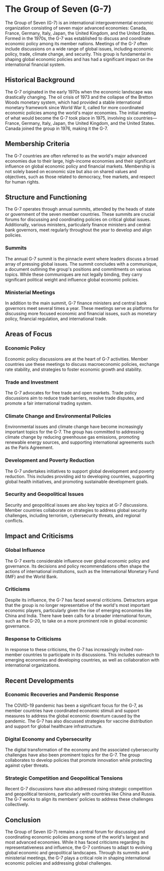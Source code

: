 # The Group of Seven (G-7)

The Group of Seven (G-7) is an international intergovernmental economic organization consisting of seven major advanced economies: Canada, France, Germany, Italy, Japan, the United Kingdom, and the United States. Formed in the 1970s, the G-7 was established to discuss and coordinate economic policy among its member nations. Meetings of the G-7 often include discussions on a wide range of global issues, including economic policy, trade, climate change, and security. This group is fundamental in shaping global economic policies and has had a significant impact on the international financial system.

## Historical Background
The G-7 originated in the early 1970s when the economic landscape was drastically changing. The oil crisis of 1973 and the collapse of the Bretton Woods monetary system, which had provided a stable international monetary framework since World War II, called for more coordinated economic policies among the world's major economies. The initial meeting of what would become the G-7 took place in 1975, involving six countries—France, Germany, Italy, Japan, the United Kingdom, and the United States. Canada joined the group in 1976, making it the G-7.

## Membership Criteria
The G-7 countries are often referred to as the world's major advanced economies due to their large, high-income economies and their significant influence on global economic policy and financial markets. Membership is not solely based on economic size but also on shared values and objectives, such as those related to democracy, free markets, and respect for human rights.

## Structure and Functioning
The G-7 operates through annual summits, attended by the heads of state or government of the seven member countries. These summits are crucial forums for discussing and coordinating policies on critical global issues. Additionally, various ministers, particularly finance ministers and central bank governors, meet regularly throughout the year to develop and align policies.

### Summits
The annual G-7 summit is the pinnacle event where leaders discuss a broad array of pressing global issues. The summit concludes with a communique, a document outlining the group's positions and commitments on various topics. While these communiques are not legally binding, they carry significant political weight and influence global economic policies.

### Ministerial Meetings
In addition to the main summit, G-7 finance ministers and central bank governors meet several times a year. These meetings serve as platforms for discussing more focused economic and financial issues, such as monetary policy, financial regulation, and international trade.

## Areas of Focus
### Economic Policy
Economic policy discussions are at the heart of G-7 activities. Member countries use these meetings to discuss macroeconomic policies, exchange rate stability, and strategies to foster economic growth and stability.

### Trade and Investment
The G-7 advocates for free trade and open markets. Trade policy discussions aim to reduce trade barriers, resolve trade disputes, and promote a fair international trading system.

### Climate Change and Environmental Policies
Environmental issues and climate change have become increasingly important topics for the G-7. The group has committed to addressing climate change by reducing greenhouse gas emissions, promoting renewable energy sources, and supporting international agreements such as the Paris Agreement.

### Development and Poverty Reduction
The G-7 undertakes initiatives to support global development and poverty reduction. This includes providing aid to developing countries, supporting global health initiatives, and promoting sustainable development goals.

### Security and Geopolitical Issues
Security and geopolitical issues are also key topics at G-7 discussions. Member countries collaborate on strategies to address global security challenges, including terrorism, cybersecurity threats, and regional conflicts.

## Impact and Criticisms
### Global Influence
The G-7 exerts considerable influence over global economic policy and governance. Its decisions and policy recommendations often shape the actions of international institutions, such as the International Monetary Fund (IMF) and the World Bank.

### Criticisms
Despite its influence, the G-7 has faced several criticisms. Detractors argue that the group is no longer representative of the world's most important economic players, particularly given the rise of emerging economies like China and India. There have been calls for a broader international forum, such as the G-20, to take on a more prominent role in global economic governance.

### Response to Criticisms
In response to these criticisms, the G-7 has increasingly invited non-member countries to participate in its discussions. This includes outreach to emerging economies and developing countries, as well as collaboration with international organizations.

## Recent Developments
### Economic Recoveries and Pandemic Response
The COVID-19 pandemic has been a significant focus for the G-7, as member countries have coordinated economic stimuli and support measures to address the global economic downturn caused by the pandemic. The G-7 has also discussed strategies for vaccine distribution and support for global healthcare infrastructure.

### Digital Economy and Cybersecurity
The digital transformation of the economy and the associated cybersecurity challenges have also been prominent topics for the G-7. The group collaborates to develop policies that promote innovation while protecting against cyber threats.

### Strategic Competition and Geopolitical Tensions
Recent G-7 discussions have also addressed rising strategic competition and geopolitical tensions, particularly with countries like China and Russia. The G-7 works to align its members' policies to address these challenges collectively.

## Conclusion
The Group of Seven (G-7) remains a central forum for discussing and coordinating economic policies among some of the world's largest and most advanced economies. While it has faced criticisms regarding its representativeness and influence, the G-7 continues to adapt to evolving global economic and geopolitical landscapes. Through its summits and ministerial meetings, the G-7 plays a critical role in shaping international economic policies and addressing global challenges.